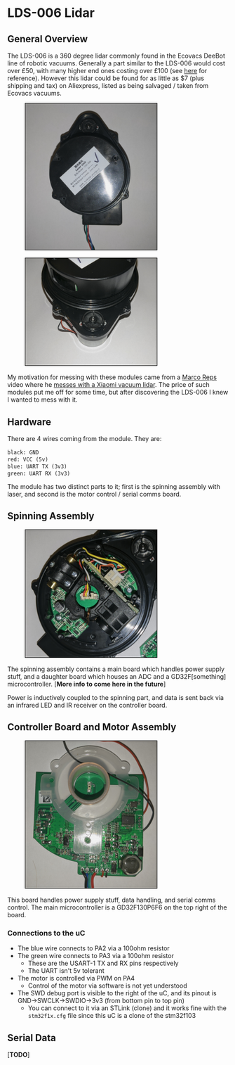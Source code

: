 # LDS-006 Lidar
## General Overview
The LDS-006 is a 360 degree lidar commonly found in the Ecovacs DeeBot line of robotic vacuums. Generally a part similar to the LDS-006 would cost over £50, with many higher end ones costing over £100 (see [here](https://www.aliexpress.com/wholesale?catId=0&SearchText=lidar) for reference). However this lidar could be found for as little as $7 (plus shipping and tax) on Aliexpress, listed as being salvaged / taken from Ecovacs vacuums.

<figure>
<img width="300" src="../Images/lidar.png" alt="" style="border:1px solid black;"/>
<figcaption style="font-style: italic;">
</figcaption>
</figure>

<figure>
<img width="300" src="../Images/lidarMotor.png" alt="" style="border:1px solid black;"/>
<figcaption style="font-style: italic;">
</figcaption>
</figure>

My motivation for messing with these modules came from a [Marco Reps](https://www.youtube.com/user/reppesis) video where he [messes with a Xiaomi vacuum lidar](https://www.youtube.com/watch?v=4sQCz75BfrM). The price of such modules put me off for some time, but after discovering the LDS-006 I knew I wanted to mess with it.

## Hardware
There are 4 wires coming from the module. They are:
```
black: GND
red: VCC (5v)
blue: UART TX (3v3)
green: UART RX (3v3)
```
The module has two distinct parts to it; first is the spinning assembly with laser, and second is the motor control / serial comms board.

## Spinning Assembly
<figure>
<img width="300" src="../Images/lidarSpinner.png" alt="" style="border:1px solid black;"/>
<figcaption style="font-style: italic;">
</figcaption>
</figure>

The spinning assembly contains a main board which handles power supply stuff, and a daughter board which houses an ADC and a GD32F\[something\] microcontroller. \[**More info to come here in the future**\]

Power is inductively coupled to the spinning part, and data is sent back via an infrared LED and IR receiver on the controller board. 

## Controller Board and Motor Assembly
<figure>
<img width="300" src="../Images/lidarMainBoardZoomed.png" alt="" style="border:1px solid black;"/>
<figcaption style="font-style: italic;">
</figcaption>
</figure>

This board handles power supply stuff, data handling, and serial comms control. The main microcontroller is a GD32F130P6F6 on the top right of the board.

### Connections to the uC
- The blue wire connects to PA2 via a 100ohm resistor
- The green wire connects to PA3 via a 100ohm resistor
  - These are the USART-1 TX and RX pins respectively
  - The UART isn't 5v tolerant
- The motor is controlled via PWM on PA4
  - Control of the motor via software is not yet understood
- The SWD debug port is visible to the right of the uC, and its pinout is GND->SWCLK->SWDIO->3v3 (from bottom pin to top pin)
  - You can connect to it via an STLink (clone) and it works fine with the `stm32f1x.cfg` file since this uC is a clone of the stm32f103

## Serial Data
\[**TODO**\]